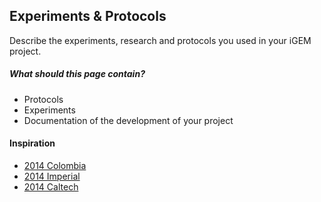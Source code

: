 <h2>Experiments &amp; Protocols</h2>

<p>Describe the experiments, research and protocols you used in your iGEM project.</p>

<h5>What should this page contain?</h5>
<ul>
	<li> Protocols </li>
	<li> Experiments </li>
	<li>Documentation of the development of your project </li>
</ul>



<h4>Inspiration</h4>
<ul>
	<li><a href="http://2014.igem.org/Team:Colombia/Protocols">2014 Colombia </a></li><li><a href="http://2014.igem.org/Team:Imperial/Protocols">2014 Imperial </a></li>
<li><a href="http://2014.igem.org/Team:Caltech/Project/Experiments">2014 Caltech </a></li>
</ul>
